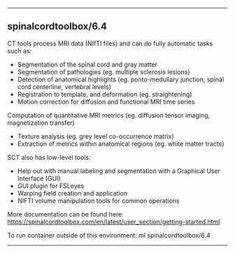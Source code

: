 
----------------------------------
## spinalcordtoolbox/6.4 ##
CT tools process MRI data (NIfTI files) and can do fully automatic tasks such as:
- Segmentation of the spinal cord and gray matter
- Segmentation of pathologies (eg. multiple sclerosis lesions)
- Detection of anatomical highlights (eg. ponto-medullary junction, spinal cord centerline, vertebral levels)
- Registration to template, and deformation (eg. straightening)
- Motion correction for diffusion and functional MRI time series

Computation of quantitative MRI metrics (eg. diffusion tensor imaging, magnetization transfer)
- Texture analysis (eg. grey level co-occurrence matrix)
- Extraction of metrics within anatomical regions (eg. white matter tracts)

SCT also has low-level tools:
- Help out with manual labeling and segmentation with a Graphical User Interface (GUI)
- GUI plugin for FSLeyes
- Warping field creation and application
- NIFTI volume manipulation tools for common operations

More documentation can be found here: https://spinalcordtoolbox.com/en/latest/user_section/getting-started.html

To run container outside of this environment: ml spinalcordtoolbox/6.4

----------------------------------

